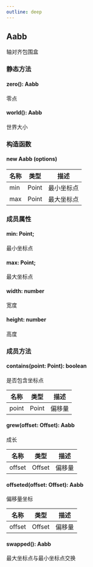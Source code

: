 ```yaml
---
outline: deep
---
```


## Aabb

轴对齐包围盒

### 静态方法

#### zero(): Aabb

零点

#### world(): Aabb

世界大小

### 构造函数

#### new Aabb (options)

| 名称 | 类型  | 描述       |
| ---- | ----- | ---------- |
| min  | Point | 最小坐标点 |
| max  | Point | 最大坐标点 |

### 成员属性

#### min: Point;

最小坐标点

#### max: Point;

最大坐标点

#### width: number

宽度

#### height: number

高度

### 成员方法

#### contains(point: Point): boolean

是否包含坐标点

| 名称  | 类型  | 描述   |
| ----- | ----- | ------ |
| point | Point | 偏移量 |

#### grew(offset: Offset): Aabb

成长

| 名称   | 类型   | 描述   |
| ------ | ------ | ------ |
| offset | Offset | 偏移量 |

#### offseted(offset: Offset): Aabb

偏移量坐标

| 名称   | 类型   | 描述   |
| ------ | ------ | ------ |
| offset | Offset | 偏移量 |

#### swapped(): Aabb

最大坐标点与最小坐标点交换
